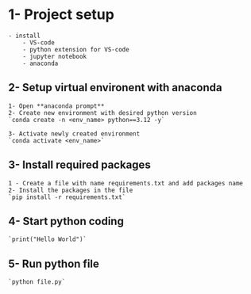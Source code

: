 # 1- Project setup

    - install
        - VS-code
        - python extension for VS-code
        - jupyter notebook
        - anaconda

## 2- Setup virtual environent with anaconda

    1- Open **anaconda prompt**
    2- Create new environment with desired python version
    `conda create -n <env_name> python==3.12 -y`

    3- Activate newly created environment
    `conda activate <env_name>`

## 3- Install required packages

    1 - Create a file with name requirements.txt and add packages name
    2- Install the packages in the file
    `pip install -r requirements.txt`

## 4- Start python coding
    `print("Hello World")`

## 5- Run python file
    `python file.py`
